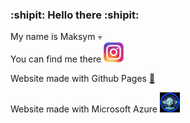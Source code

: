 ### :shipit: Hello there :shipit:
My name is Maksym :skull:
<br />
You can find me there [![Instagram](instagram.png)](https://www.instagram.com/maksymszemer/)

Website made with Github Pages [:page_facing_up:](https://maksymsz.github.io/)

Website made with Microsoft Azure [![Website](jedi.png)](https://narzedziainformatyczne.z6.web.core.windows.net/)

